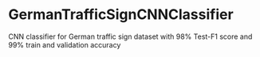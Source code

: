 # GermanTrafficSignCNNClassifier
CNN classifier for German traffic sign dataset with 98% Test-F1 score and 99% train and validation accuracy
